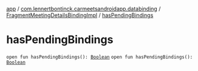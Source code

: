 [app](../../index.md) / [com.lennertbontinck.carmeetsandroidapp.databinding](../index.md) / [FragmentMeetingDetailsBindingImpl](index.md) / [hasPendingBindings](./has-pending-bindings.md)

# hasPendingBindings

`open fun hasPendingBindings(): `[`Boolean`](https://kotlinlang.org/api/latest/jvm/stdlib/kotlin/-boolean/index.html)
`open fun hasPendingBindings(): `[`Boolean`](https://kotlinlang.org/api/latest/jvm/stdlib/kotlin/-boolean/index.html)